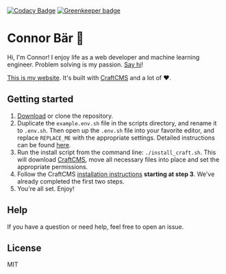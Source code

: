 [![Codacy Badge](https://api.codacy.com/project/badge/Grade/0200cfc81a1146bc87ed0407fdd4cd29)](https://www.codacy.com/app/connor_baer/connorbaer-co?utm_source=github.com&amp;utm_medium=referral&amp;utm_content=connor-baer/connorbaer.co&amp;utm_campaign=Badge_Grade) [![Greenkeeper badge](https://badges.greenkeeper.io/connor-baer/connorbaer.co.svg)](https://greenkeeper.io/)

# Connor Bär 🐼

Hi, I'm Connor! I enjoy life as a web developer and machine learning engineer. Problem solving is my passion. [Say hi](https://twitter.com/connor_baer)!

[This is my website](https://connorbaer.co). It's built with [CraftCMS](https://craftcms.com) and a lot of ❤️.

## Getting started

1. [Download](https://github.com/connor-baer/connorbaer.co/archive/master.zip) or clone the repository.
2. Duplicate the `example.env.sh` file in the scripts directory, and rename it to `.env.sh`. Then open up the `.env.sh` file into your favorite editor, and replace `REPLACE_ME` with the appropriate settings. Detailed instructions can be found [here](https://github.com/nystudio107/craft-scripts).
3. Run the install script from the command line: `./install_craft.sh`. This will download [CraftCMS](https://craftcms.com), move all necessary files into place and set the appropriate permissions.
4. Follow the CraftCMS [installation instructions](https://craftcms.com/docs/installing) **starting at step 3**. We've already completed the first two steps.
5. You're all set. Enjoy!

## Help

If you have a question or need help, feel free to open an issue.

## License

MIT
